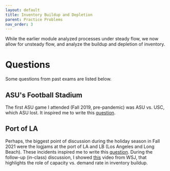 ```yaml
---
layout: default
title: Inventory Buildup and Depletion
parent: Practice Problems
nav_order: 3
---
```


While the earlier module analyzed processes under steady flow, we now allow for unsteady flow, and analyze the buildup and depletion of inventory. 

# Questions

Some questions from past exams are listed below. 

## ASU's Football Stadium

The first ASU game I attended (Fall 2019, pre-pandemic) was ASU vs. USC, which ASU lost. It inspired me to write this [question](/files/problems/inventory-buildup/asu-vs-usc.pdf). 

## Port of LA

Perhaps, the biggest point of discussion during the holiday season in Fall 2021 were the logjams at the port of LA and LB (Los Angeles and Long Beach). These incidents inspired me to write this [question](/files/problems/inventory-buildup/port-la.pdf). During the follow-up (in-class) discussion, I showed [this](https://on.wsj.com/2Xz7Vft) video from WSJ, that highlights the role of capacity vs. demand rate in inventory buildup. 